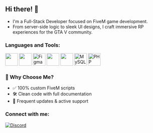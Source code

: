 ## Hi there! 👋  

- I'm a Full-Stack Developer focused on FiveM game development.  
- From server-side logic to sleek UI designs, I craft immersive RP experiences for the GTA V community.

### Languages and Tools:
<p align="left">
  <img src="https://cdn.jsdelivr.net/gh/devicons/devicon/icons/html5/html5-original.svg" height="40"/>
  <img src="https://cdn.jsdelivr.net/gh/devicons/devicon/icons/css3/css3-original.svg" height="40"/>
  <img src="https://cdn.jsdelivr.net/gh/devicons/devicon/icons/figma/figma-original.svg" height="40" alt="Figma" />
  <img src="https://cdn.jsdelivr.net/gh/devicons/devicon/icons/javascript/javascript-original.svg" height="40"/>
  <img src="https://cdn.jsdelivr.net/gh/devicons/devicon/icons/lua/lua-original.svg" height="40"/>
  <img src="https://www.vectorlogo.zone/logos/mysql/mysql-ar21.svg" alt="MySQL" height="40" />
  <img src="https://www.vectorlogo.zone/logos/php/php-icon.svg" alt="PHP" height="40" />
</p>

### 💎 Why Choose Me?
- ✅ 100% custom FiveM scripts
- 🛠️ Clean code with full documentation
- 🔄 Frequent updates & active support

### Connect with me:
[![Discord](https://img.shields.io/badge/Discord-000000?style=for-the-badge&logo=discord&logoColor=white)](https://discord.com/users/1007232883708153926/)
